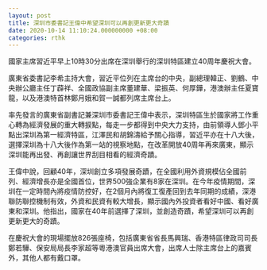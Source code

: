 ```yaml
---
layout: post
title: 深圳市委書記王偉中希望深圳可以再創更新更大奇蹟
date: 2020-10-14 11:10:24.000000000 +08:00
categories: rthk
---
```


國家主席習近平早上10時30分出席在深圳舉行的深圳特區建立40周年慶祝大會。

廣東省委書記李希主持大會，習近平位列在主席台的中央，副總理韓正、劉鶴、中央辦公廳主任丁薜祥、全國政協副主席董建華、梁振英、何厚鏵，港澳辦主任夏寶龍，以及港澳特首林鄭月娥和賀一誠都列席主席台上。

率先發言的廣東省副書記兼深圳市委書記王偉中表示，深圳特區生於國家將工作重心轉為經濟發展的重大轉捩點，每走一步都得到中央大力支持，由前領導人鄧小平點出深圳為第一經濟特區，江澤民和胡錦濤給予關心指導，習近平亦在十八大後，選擇深圳為十八大後作為第一站的視察地點，在改革開放40周年再來廣東，顯示深圳能再出發、再創讓世界刮目相看的經濟奇蹟。

王偉中說，回顧40年，深圳創立多項發展奇蹟，在全國利用外資規模佔全國前列、經濟增長亦是全國首位，世界500強企業有8家在深圳。在今年疫情期間，深圳在一定時間內將疫情防控好，在2個月內將復工復產回到去年同期的成績，深港聯防聯控機制有效，外資和民資有較大增長，顯示國內外投資者看好中國、看好廣東和深圳。他指出，國家在40年前選擇了深圳，並創造奇蹟，希望深圳可以再創更新更大的奇蹟。

在慶祝大會的現場擺放826張座椅，包括廣東省省長馬興瑞、香港特區律政司司長鄭若驊、保安局局長李家超等粵港澳官員出席大會，出席人士除主席台上的嘉賓外，其他人都有戴口罩。
